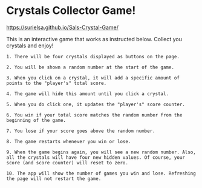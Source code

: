 # Crystals Collector Game!

https://surielsa.github.io/Sals-Crystal-Game/


This is an interactive game that works as instructed below. Collect you crystals and enjoy!


    1. There will be four crystals displayed as buttons on the page.

    2. You will be shown a random number at the start of the game.

    3. When you click on a crystal, it will add a specific amount of points to the "player's" total score. 

    4. The game will hide this amount until you click a crystal.
      
    5. When you do click one, it updates the "player's" score counter.

    6. You win if your total score matches the random number from the beginning of the game.

    7. You lose if your score goes above the random number.

    8. The game restarts whenever you win or lose.

    9. When the game begins again, you will see a new random number. Also, all the crystals will have four new hidden values. Of course, your score (and score counter) will reset to zero.

    10. The app will show the number of games you win and lose. Refreshing the page will not restart the game.
